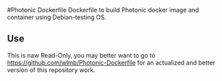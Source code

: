 #Photonic Dockerfile
Dockerfile to build Photonic docker image and container using Debian-testing OS.
## Use

This is naw Read-Only, you may better want to go to https://github.com/wlmb/Photonic-Dockerfile for an actualized and better version of this repository work.
